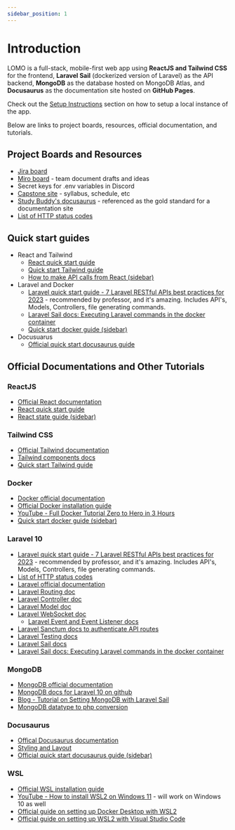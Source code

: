 ```yaml
---
sidebar_position: 1
---
```

# Introduction

LOMO is a full-stack, mobile-first web app using **ReactJS and Tailwind CSS** for the frontend, **Laravel Sail** (dockerized version of Laravel) as the API backend, **MongoDB** as the database hosted on MongoDB Atlas, and **Docusaurus** as the documentation site hosted on **GitHub Pages**.

Check out the [Setup Instructions](https://capstone-projects-2023-fall.github.io/project-lomo-in-person-gaming-app/resources/setup-instructions) section on how to setup a local instance of the app.

Below are links to project boards, resources, official documentation, and tutorials.

## Project Boards and Resources
- [Jira board](https://temple-cis-projects-in-cs.atlassian.net/jira/software/c/projects/LM/boards/53)
- [Miro board](https://miro.com/app/board/uXjVMg75Ffs=/) - team document drafts and ideas
- Secret keys for .env variables in Discord
- [Capstone site](https://capstone.ianapplebaum.com/) - syllabus, schedule, etc
- [Study Buddy's docusaurus](https://capstone-projects-2023-spring.github.io/project-virtual-pet/docs/intro) - referenced as the gold standard for a documentation site
- [List of HTTP status codes](https://benjamincrozat.com/laravel-restful-api-best-practices#use-the-correct-http-code-for-responses)

## Quick start guides
- React and Tailwind
  - [React quick start guide](https://www.codementor.io/reactjs/tutorial/the-reactjs-quick-start-guide)
  - [Quick start Tailwind guide](https://www.codeinwp.com/blog/tailwind-css-tutorial/)
  - [How to make API calls from React (sidebar)](https://capstone-projects-2023-fall.github.io/project-lomo-in-person-gaming-app/resources/state-and-api-calls#performing-side-effects-api-calls)
- Laravel and Docker
  - [Laravel quick start guide - 7 Laravel RESTful APIs best practices for 2023](https://benjamincrozat.com/laravel-restful-api-best-practices) - recommended by professor, and it's amazing. Includes API's, Models, Controllers, file generating commands.
  - [Laravel Sail docs: Executing Laravel commands in the docker container](https://laravel.com/docs/10.x/sail#executing-sail-commands)
  - [Quick start docker guide (sidebar)](https://capstone-projects-2023-fall.github.io/project-lomo-in-person-gaming-app/resources/quick-start-docker)
- Docusuarus
  - [Official quick start docusaurus guide](https://capstone-projects-2023-fall.github.io/project-lomo-in-person-gaming-app/resources/quick-start-docusaurus)

## Official Documentations and Other Tutorials
### ReactJS
- [Official React documentation](https://react.dev/)
- [React quick start guide](https://www.codementor.io/reactjs/tutorial/the-reactjs-quick-start-guide)
- [React state guide (sidebar)](https://capstone-projects-2023-fall.github.io/project-lomo-in-person-gaming-app/resources/state-and-api-calls)

### Tailwind CSS
- [Official Tailwind documentation](https://tailwindcss.com/docs/installation)
- [Tailwind components docs](https://tailwindui.com/components?ref=sidebar)
- [Quick start Tailwind guide](https://www.codeinwp.com/blog/tailwind-css-tutorial/)

### Docker
- [Docker official documentation](https://docs.docker.com/get-started/overview/)
- [Official Docker installation guide](https://docs.docker.com/get-docker/)
- [YouTube - Full Docker Tutorial Zero to Hero in 3 Hours](https://www.youtube.com/watch?v=3c-iBn73dDE&t=5589s&pp=ygUGZG9ja2Vy)
- [Quick start docker guide (sidebar)](https://capstone-projects-2023-fall.github.io/project-lomo-in-person-gaming-app/resources/quick-start-docker)

### Laravel 10
- [Laravel quick start guide - 7 Laravel RESTful APIs best practices for 2023](https://benjamincrozat.com/laravel-restful-api-best-practices) - recommended by professor, and it's amazing. Includes API's, Models, Controllers, file generating commands.
- [List of HTTP status codes](https://benjamincrozat.com/laravel-restful-api-best-practices#use-the-correct-http-code-for-responses)
- [Laravel official documentation](https://laravel.com/docs/10.x/readme)
- [Laravel Routing doc](https://laravel.com/docs/10.x/routing)
- [Laravel Controller doc](https://laravel.com/docs/10.x/controllers)
- [Laravel Model doc](https://laravel.com/docs/10.x/eloquent)
- [Laravel WebSocket doc](https://laravel.com/docs/10.x/broadcasting)
  - [Laravel Event and Event Listener docs](https://laravel.com/docs/10.x/events)
- [Laravel Sanctum docs to authenticate API routes](https://laravel.com/docs/10.x/sanctum)
- [Laravel Testing docs](https://laravel.com/docs/10.x/testing)
- [Laravel Sail docs](https://laravel.com/docs/10.x/sail)
- [Laravel Sail docs: Executing Laravel commands in the docker container](https://laravel.com/docs/10.x/sail#executing-sail-commands)

### MongoDB
- [MongoDB official documentation](https://www.mongodb.com/docs/)
- [MongoDB docs for Laravel 10 on github](https://github.com/mongodb/laravel-mongodb)
- [Blog - Tutorial on Setting MongoDB with Laravel Sail](https://discord.com/channels/1150870543092949102/1150870543092949105/1156730930090737684)
- [MongoDB datatype to php conversion](https://capstone-projects-2023-fall.github.io/project-lomo-in-person-gaming-app/docs/system-architecture/erddiagrams#datatype-conversion-from-mongodb-to-php)

### Docusaurus
- [Offical Docusaurus documentation](https://docusaurus.io/docs)
- [Styling and Layout](https://docusaurus.io/docs/styling-layout)
- [Official quick start docusaurus guide (sidebar)](https://capstone-projects-2023-fall.github.io/project-lomo-in-person-gaming-app/resources/quick-start-docusaurus)

### WSL
- [Official WSL installation guide](https://learn.microsoft.com/en-us/windows/wsl/install)
- [YouTube - How to install WSL2 on Windows 11](https://www.youtube.com/watch?v=28Ei63qtquQ) - will work on Windows 10 as well
- [Official guide on setting up Docker Desktop with WSL2](https://docs.docker.com/desktop/wsl/)
- [Official guide on setting up WSL2 with Visual Studio Code](https://code.visualstudio.com/docs/remote/wsl)